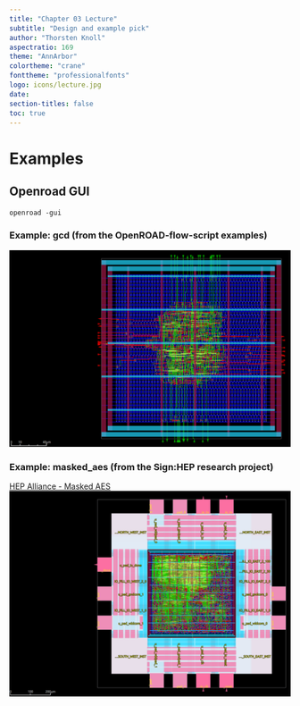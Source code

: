 ```yaml
---
title: "Chapter 03 Lecture"
subtitle: "Design and example pick"
author: "Thorsten Knoll"
aspectratio: 169
theme: "AnnArbor"
colortheme: "crane"
fonttheme: "professionalfonts"
logo: icons/lecture.jpg
date:
section-titles: false
toc: true
---
```


# Examples
## Openroad GUI
```
openroad -gui
```

### Example: gcd (from the OpenROAD-flow-script examples)
![GDS gcd](pics_lecture/gds_gcd.png "GDS from gcd example")

### Example: masked_aes (from the Sign:HEP research project)
[HEP Alliance - Masked AES](https://github.com/HEP-Alliance/masked-aes-tapeout)
![GDS masked_aes](pics_lecture/gds_masked_aes.png "GDS from masked_aes example")
